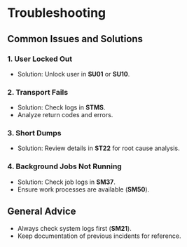 # Troubleshooting

## Common Issues and Solutions

### 1. User Locked Out

- Solution: Unlock user in **SU01** or **SU10**.

### 2. Transport Fails

- Solution: Check logs in **STMS**.
- Analyze return codes and errors.

### 3. Short Dumps

- Solution: Review details in **ST22** for root cause analysis.

### 4. Background Jobs Not Running

- Solution: Check job logs in **SM37**.
- Ensure work processes are available (**SM50**).

## General Advice

- Always check system logs first (**SM21**).
- Keep documentation of previous incidents for reference.
